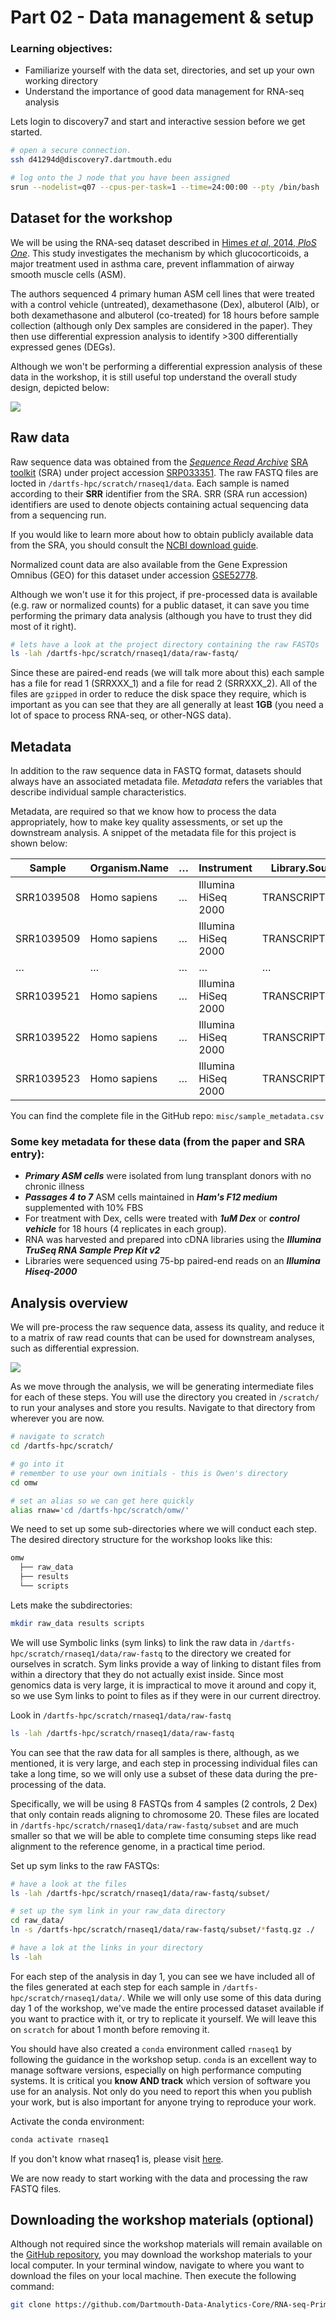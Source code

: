 # Part 02 - Data management & setup

### Learning objectives:
- Familiarize yourself with the data set, directories, and set up your own working directory
- Understand the importance of good data management for RNA-seq analysis

Lets login to discovery7 and start and interactive session before we get started.  
```bash
# open a secure connection.
ssh d41294d@discovery7.dartmouth.edu

# log onto the J node that you have been assigned
srun --nodelist=q07 --cpus-per-task=1 --time=24:00:00 --pty /bin/bash
```

## Dataset for the workshop

We will be using the RNA-seq dataset described in [Himes *et al*, 2014, *PloS One*](https://journals.plos.org/plosone/article?id=10.1371/journal.pone.0099625). This study investigates the mechanism by which glucocorticoids, a major treatment used in asthma care, prevent inflammation of airway smooth muscle cells (ASM).

The authors sequenced 4 primary human ASM cell lines that were treated with a control vehicle (untreated), dexamethasone (Dex), albuterol (Alb), or both dexamethasone and albuterol (co-treated) for 18 hours before sample collection (although only Dex samples are considered in the paper). They then use differential expression analysis to identify >300 differentially expressed genes (DEGs).

Although we won't be performing a differential expression analysis of these data in the workshop, it is still useful top understand the overall study design, depicted below:

![](../figures/experiment.png)

## Raw data

Raw sequence data was obtained from the [*Sequence Read Archive*](https://www.ncbi.nlm.nih.gov/sra)
[SRA toolkit](https://github.com/ncbi/sra-tools) (SRA) under project accession [SRP033351](https://www.ncbi.nlm.nih.gov/sra?term=SRP033351). The raw FASTQ files are locted in `/dartfs-hpc/scratch/rnaseq1/data`. Each sample is named according to their **SRR** identifier from the SRA. SRR (SRA run accession) identifiers are used to denote objects containing actual sequencing data from a sequencing run.

If you would like to learn more about how to obtain publicly available data from the SRA, you should consult the [NCBI download guide](https://www.ncbi.nlm.nih.gov/books/NBK242621/).

Normalized count data are also available from the Gene Expression Omnibus (GEO) for this dataset under accession [GSE52778](https://www.ncbi.nlm.nih.gov/geo/query/acc.cgi?acc=GSE52778).

Although we won't use it for this project, if pre-processed data is available (e.g. raw or normalized counts) for a public dataset, it can save you time performing the primary data analysis (although you have to trust they did most of it right).

```bash
# lets have a look at the project directory containing the raw FASTQs
ls -lah /dartfs-hpc/scratch/rnaseq1/data/raw-fastq/
```

Since these are paired-end reads (we will talk more about this) each sample has a file for read 1 (SRRXXX_1) and a file for read 2 (SRRXXX_2). All of the files are `gzipped` in order to reduce the disk space they require, which is important as you can see that they are all generally at least **1GB** (you need a lot of space to process RNA-seq, or other-NGS data).

## Metadata

In addition to the raw sequence data in FASTQ format, datasets should always have an associated metadata file. *Metadata* refers the variables that describe individual sample characteristics.

Metadata, are required so that we know how to process the data appropriately, how to make key quality assessments, or set up the downstream analysis. A snippet of the metadata file for this project is shown below:

| Sample     | Organism.Name | … | Instrument          | Library.Source | tx.group  |
|------------|---------------|---|---------------------|----------------|-----------|
| SRR1039508 | Homo sapiens  | … | Illumina HiSeq 2000 | TRANSCRIPTOMIC | untreated |
| SRR1039509 | Homo sapiens  | … | Illumina HiSeq 2000 | TRANSCRIPTOMIC | Dex       |
| …          | …             | … | …                   | …              | …         |
| SRR1039521 | Homo sapiens  | … | Illumina HiSeq 2000 | TRANSCRIPTOMIC | Dex       |
| SRR1039522 | Homo sapiens  | … | Illumina HiSeq 2000 | TRANSCRIPTOMIC | Alb       |
| SRR1039523 | Homo sapiens  | … | Illumina HiSeq 2000 | TRANSCRIPTOMIC | Alb_Dex   |

You can find the complete file in the GitHub repo: `misc/sample_metadata.csv`

### Some key metadata for these data (from the paper and SRA entry):
- ***Primary ASM cells*** were isolated from lung transplant donors with no chronic illness  
- ***Passages 4 to 7*** ASM cells maintained in ***Ham's F12 medium*** supplemented with 10% FBS  
- For treatment with Dex, cells were treated with ***1uM Dex*** or ***control vehicle*** for 18 hours (4 replicates in each group).
- RNA was harvested and prepared into cDNA libraries using the ***Illumina TruSeq RNA Sample Prep Kit v2***
- Libraries were sequenced using 75-bp paired-end reads on an ***Illumina Hiseq-2000***

## Analysis overview

We will pre-process the raw sequence data, assess its quality, and reduce it to a matrix of raw read counts that can be used for downstream analyses, such as differential expression.

![](../figures/analysis_overview.png)

As we move through the analysis, we will be generating intermediate files for each of these steps. You will use the directory you created in `/scratch/` to run your analyses and store you results. Navigate to that directory from wherever you are now.

```bash
# navigate to scratch
cd /dartfs-hpc/scratch/

# go into it
# remember to use your own initials - this is Owen's directory
cd omw

# set an alias so we can get here quickly
alias rnaw='cd /dartfs-hpc/scratch/omw/'
```

We need to set up some sub-directories where we will conduct each step. The desired directory structure for the workshop looks like this:
```bash
omw
  ├── raw_data
  ├── results
  └── scripts
```

Lets make the subdirectories:
```bash
mkdir raw_data results scripts
```

We will use Symbolic links (sym links) to link the raw data in `/dartfs-hpc/scratch/rnaseq1/data/raw-fastq` to the directory we created for ourselves in scratch. Sym links provide a way of linking to distant files from within a directory that they do not actually exist inside. Since most genomics data is very large, it is impractical to move it around and copy it, so we use Sym links to point to files as if they were in our current directroy.

Look in `/dartfs-hpc/scratch/rnaseq1/data/raw-fastq`
```bash
ls -lah /dartfs-hpc/scratch/rnaseq1/data/raw-fastq
```

You can see that the raw data for all samples is there, although, as we mentioned, it is very large, and each step in processing individual files can take a long time, so we will only use a subset of these data during the pre-processing of the data.

Specifically, we will be using 8 FASTQs from 4 samples (2 controls, 2 Dex) that only contain reads aligning to chromosome 20. These files are located in `/dartfs-hpc/scratch/rnaseq1/data/raw-fastq/subset` and are much smaller so that we will be able to complete time consuming steps like read alignment to the reference genome, in a practical time period.

Set up sym links to the raw FASTQs:
```bash
# have a look at the files
ls -lah /dartfs-hpc/scratch/rnaseq1/data/raw-fastq/subset/

# set up the sym link in your raw_data directory
cd raw_data/
ln -s /dartfs-hpc/scratch/rnaseq1/data/raw-fastq/subset/*fastq.gz ./

# have a lok at the links in your directory
ls -lah
```

For each step of the analysis in day 1, you can see we have included all of the files generated at each step for each sample in `/dartfs-hpc/scratch/rnaseq1/data/`. While we will only use some of this data during day 1 of the workshop, we've made the entire processed dataset available if you want to practice with it, or try to replicate it yourself. We will leave this on `scratch` for about 1 month before removing it.

You should have also created a `conda` environment called `rnaseq1` by following the guidance in the workshop setup. `conda` is an excellent way to manage software versions, especially on high performance computing systems. It is critical you **know AND track** which version of software you use for an analysis. Not only do you need to report this when you publish your work, but is also important for anyone trying to reproduce your work.

Activate the conda environment:
```bash
conda activate rnaseq1
```
If you don't know what rnaseq1 is, please visit [here](https://github.com/Dartmouth-Data-Analytics-Core/RNA-seq_workshop_July2020/blob/master/welcome-%26-setup.md).

We are now ready to start working with the data and processing the raw FASTQ files.


## Downloading the workshop materials (optional)

Although not required since the workshop materials will remain available on the [GitHub repository](https://github.com/Dartmouth-Data-Analytics-Core/RNA-seq-Primary-Data-Analysis-workshop-June-2021), you may download the workshop materials to your local computer. In your terminal window, navigate to where you want to download the files on your local machine. Then execute the following command:

```bash
git clone https://github.com/Dartmouth-Data-Analytics-Core/RNA-seq-Primary-Data-Analysis-workshop-June-2021/
```
